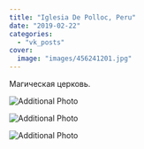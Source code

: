 ```yaml
---
title: "Iglesia De Polloc, Peru"
date: "2019-02-22"
categories: 
  - "vk_posts"
cover:
  image: "images/456241201.jpg"
---
```


Магическая церковь.

![Additional Photo](https://vodpop.ru/wp-content/uploads/2023/07/456241202.jpg)

![Additional Photo](https://vodpop.ru/wp-content/uploads/2023/07/456241203.jpg)

![Additional Photo](https://vodpop.ru/wp-content/uploads/2023/07/456241204.jpg)
